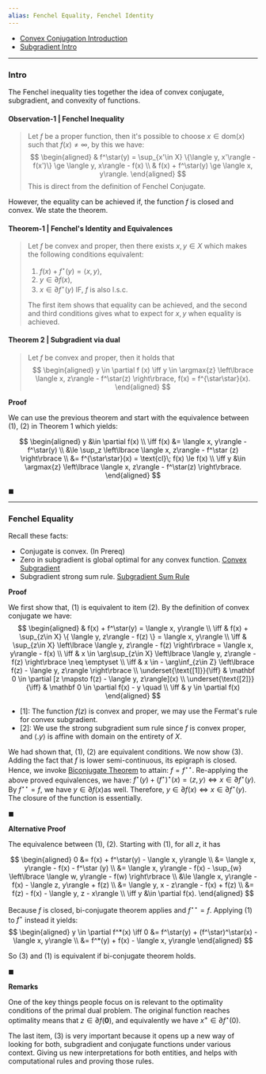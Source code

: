 ```yaml
---
alias: Fenchel Equality, Fenchel Identity
---
```

* [Convex Conjugation Introduction](Convex%20Conjugation%20Introduction.md)
* [Subgradient Intro](../Non-Smooth%20Calculus/Subgradient%20Intro.md)

---
### **Intro**

The Fenchel inequality ties together the idea of convex conjugate, subgradient, and convexity of functions. 

#### **Observation-1 | Fenchel Inequality**
> Let $f$ be a proper function, then it's possible to choose $x\in \text{dom}(x)$ such that $f(x)\neq \infty$, by this we have: 
> $$
> \begin{aligned}
>   & f^\star(y) = \sup_{x'\in X} \{\langle y, x'\rangle - f(x')\} \ge \langle y, x\rangle - f(x)
>   \\
>   & f(x) + f^\star(y) \ge \langle x, y\rangle. 
> \end{aligned}
> $$
> This is direct from the definition of Fenchel Conjugate. 

However, the equality can be achieved if, the function $f$ is closed and convex. We state the theorem. 

#### **Theorem-1 | Fenchel's Identity and Equivalences**
> Let $f$ be convex and proper, then there exists $x, y\in X$ which makes the following conditions equivalent: 
> 1. $f(x) + f^\star(y) = \langle x, y\rangle$, 
> 2. $y \in \partial f(x)$, 
> 3. $x\in \partial f^\star(y)$ IF, $f$ is also l.s.c. 
> 
> The first item shows that equality can be achieved, and the second and third conditions gives what to expect for $x,y$ when equality is achieved. 


#### **Theorem 2 | Subgradient via dual**
> Let $f$ be convex and proper, then it holds that
> $$
> \begin{aligned}
>     y \in \partial f (x) \iff 
>     y \in \argmax{z} \left\lbrace
>         \langle x, z\rangle - f^\star(z)
>     \right\rbrace, f(x) = f^{\star\star}(x).
> \end{aligned}
> $$

**Proof**

We can use the previous theorem and start with the equivalence between (1), (2) in Theorem 1 which yields: 

$$
\begin{aligned}
    y &\in \partial f(x) 
    \\
    \iff 
    f(x) &= \langle  x, y\rangle - f^\star(y)
    \\
    &\le 
    \sup_z \left\lbrace
        \langle x, z\rangle - f^\star (z)
    \right\rbrace
    \\
    &= f^{\star\star}(x) = \text{cl}\; f(x) \le f(x) 
    \\
    \iff y &\in 
    \argmax{z} \left\lbrace
        \langle x, z\rangle - f^\star(z)
    \right\rbrace. 
\end{aligned}
$$

$\blacksquare$


---
### **Fenchel Equality**

Recall these facts: 
- Conjugate is convex. (In Prereq)
- Zero in subgradient is global optimal for any convex function. [Convex Subgradient](../Non-Smooth%20Calculus/Convex%20Subgradient.md)
- Subgradient strong sum rule. [Subgradient Sum Rule](../Non-Smooth%20Calculus/Subgradient%20Sum%20Rule.md)

**Proof**

We first show that, (1) is equivalent to item (2). 
By the definition of convex conjugate we have: 
$$
\begin{aligned}
   & 
   f(x) + f^\star(y) = \langle x, y\rangle
   \\
   \iff &
   f(x) + \sup_{z\in X}
   \{
      \langle y, z\rangle - f(z) 
   \} = \langle x, y\rangle 
   \\
   \iff &
   \sup_{z\in X}
   \left\lbrace
      \langle y, z\rangle - f(z)
   \right\rbrace = \langle x, y\rangle - f(x)
   \\
   \iff &
   x \in \arg\sup_{z\in X}
   \left\lbrace
      \langle y, z\rangle - f(z) 
   \right\rbrace \neq \emptyset
   \\
   \iff & 
   x \in - \arg\inf_{z\in Z} \left\lbrace
      f(z) - \langle y, z\rangle
   \right\rbrace
   \\
   \underset{\text{[1]}}{\iff} &
   \mathbf 0 \in \partial [z \mapsto f(z) - \langle y, z\rangle](x) 
   \\
   \underset{\text{[2]}}{\iff} & 
   \mathbf 0 \in \partial f(x) - y \quad 
   \\
   \iff & 
   y \in \partial f(x)
\end{aligned}
$$

- \[1\]: The function $f(z)$ is convex and proper, we may use the Fermat's rule for convex subgradient. 
- \[2\]: We use the strong subgradient sum rule since $f$ is convex proper, and $\langle . y\rangle$ is affine with domain on the entirety of $X$. 

We had shown that, (1), (2) are equivalent conditions. We now show (3). Adding the fact that $f$ is lower semi-continuous, its epigraph is closed. Hence, we invoke [Biconjugate Theorem](Biconjugate%20Theorem.md) to attain: $f = f^{\star\star}$. Re-applying the above proved equivalences, we have: $f^\star(y) + (f^\star)^\star(x) = \langle z, y\rangle \iff x \in \partial f^\star(y)$. By $f^{\star\star} = f$, we have $y\in \partial f(x)$as well. Therefore, $y\in \partial f(x)\iff x \in \partial f^\star(y)$. The closure of the function is essentially.

$\blacksquare$

**Alternative Proof**

The equivalence between (1), (2). 
Starting with (1), for all $z$, it has 

$$
\begin{aligned}
    0 &= f(x) + f^\star(y) - \langle x, y\rangle
    \\
    &= \langle x, y\rangle - f(x) - f^\star (y)
    \\
    &= \langle x, y\rangle - f(x) - \sup_{w}  \left\lbrace \langle w, y\rangle - f(w) \right\rbrace
    \\
    &\le \langle x, y\rangle - f(x) - \langle z, y\rangle + f(z)
    \\
    &= \langle y, x - z\rangle - f(x) + f(z) 
    \\
    &= f(z) - f(x) - \langle y, z - x\rangle 
    \\
    \iff y &\in \partial f(x). 
\end{aligned}
$$

Because $f$ is closed, bi-conjugate theorem applies and $f^{\star\star} = f$. 
Applying (1) to $f^\star$ instead it yields: 
$$
\begin{aligned}
    y \in \partial f^*(x) \iff 
    0 &= f^\star(y) + (f^\star)^\star(x) - \langle  x, y\rangle
    \\
    &= f^*(y) + f(x) - \langle x, y\rangle
\end{aligned}
$$

So (3) and (1) is equivalent if bi-conjugate theorem holds. 

$\blacksquare$


**Remarks**

One of the key things people focus on is relevant to the optimality conditions of the primal dual problem. The original function reaches optimality means that $z\in \partial f(\mathbf 0)$, and equivalently we have $x^+ \in \partial f^\star(0)$. 

The last item, (3) is very important because it opens up a new way of looking for both, subgradient and conjugate functions under various context. Giving us new interpretations for both entities, and helps with computational rules and proving those rules. 
